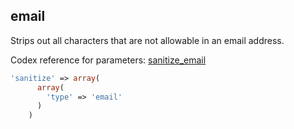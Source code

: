 ## email

Strips out all characters that are not allowable in an email address.

Codex reference for parameters: [sanitize_email](http://codex.wordpress.org/Function_Reference/sanitize_email)

```php
'sanitize' => array(
      array(
        'type' => 'email'
      )
    )
```
